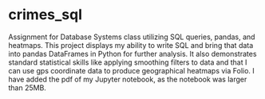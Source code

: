 # crimes_sql
Assignment for Database Systems class utilizing SQL queries, pandas, and heatmaps. This project displays my ability to write SQL and bring that data into pandas DataFrames in Python for further analysis. It also demonstrates standard statistical skills like applying smoothing filters to data and that I can use gps coordinate data to produce geographical heatmaps via Folio. 
I have added the pdf of my Jupyter notebook, as the notebook was larger than 25MB.
